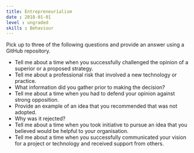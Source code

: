 ```yaml
---
title: Entrepreneurialism
date : 2018-01-01
level : ungraded
skills : Behaviour
---
```

Pick up to three of the following questions and provide an answer using a GitHub repository.

- Tell me about a time when you successfully challenged the opinion of a superior or a proposed strategy.
- Tell me about a professional risk that involved a new technology or practice.
 - What information did you gather prior to making the decision?
- Tell me about a time when you had to defend your opinion against strong opposition.
- Provide an example of an idea that you recommended that was not adopted.
 - Why was it rejected?
- Tell me about a time when you took initiative to pursue an idea that you believed would be helpful to your organisation.
- Tell me about a time when you successfully communicated your vision for a project or technology and received support from others.

